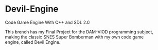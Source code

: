 # Devil-Engine
Code Game Engine With C++ and SDL 2.0

This brench has my Final Project for the DAM-VIOD programming subject, making the classic SNES Super Bomberman with my own code game engine, called Devil Engine.